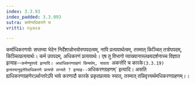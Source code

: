 ```yaml
---
index: 3.3.93
index_padded: 3.3.093
sutra: कर्मण्यधिकरणे च
vritti: nyasa

---
```

कर्माधिकरणयोः सप्तम्या भेदेन निर्देशान्नोभयोरुपपदत्वम्, नापि प्रत्ययार्थत्वम्, तस्मात् किञ्चित् तत्रोपपदम्, किञ्चित्प्रत्ययार्थः। कर्म उपपदम्, अधिकरणं प्रत्ययार्थः। एष तु विभागो व्याख्यानास्लक्ष्यदर्शनाच्च विज्ञात इत्याह--`कर्मण्युपपदे इत्यादि। अथाधिकरणग्रहणं किमर्थम्, यावता `अकर्त्तरि च कारके` (3.3.19) इत्यस्यानुवृत्तेरेवाधिकरणे प्रत्ययो लभ्यते ? इत्याह-- `अधिकरणग्रहणम्` इत्यादि। असति ह्यधिकरणग्रहणेरऽर्थान्तरेऽपि भावे करणादौ कारके प्रकृतप्रत्ययः स्यात्, तस्मात् तन्निवृत्त्यर्थमधिकरणग्रहणम्।।
